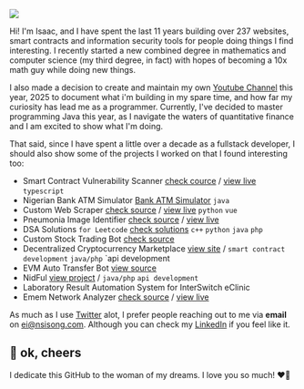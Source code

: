 ![](https://komarev.com/ghpvc/?username=1cbyc&color=blueviolet)

Hi! I'm Isaac, and I have spent the last 11 years building over 237 websites, smart contracts and information security tools for people doing things I find interesting. I recently started a new combined degree in mathematics and computer science (my third degree, in fact) with hopes of becoming a 10x math guy while doing new things.

I also made a decision to create and maintain my own [Youtube Channel](https://www.youtube.com/@1cbyc) this year, 2025 to document what i'm building in my spare time, and how far my curiosity has lead me as a programmer. Currently, I've decided to master programming Java this year, as I navigate the waters of quantitative finance and I am excited to show what I'm doing.

That said, since I have spent a little over a decade as a fullstack developer, I should also show some of the projects I worked on that I found interesting too:
- Smart Contract Vulnerability Scanner [check cource](https://github.com/1cbyc/secure-audit) / [view live](https://secure-audit.nsisonglabs.xyz) `typescript`
- Nigerian Bank ATM Simulator [Bank ATM Simulator](https://github.com/1cbyc/atm_simulation) `java`
- Custom Web Scraper [check source](https://github.com/1cbyc/1cbyc-web-scraper) / [view live](https://webscraper.nsisonglabs.xyz) `python` `vue`
- Pneumonia Image Identifier [check source](https://github.com/1cbyc/image_classification) / [view live]()
- DSA Solutions `for Leetcode` [check solutions](https://github.com/1cbyc/leetcode) `c++` `python` `java` `php`
- Custom Stock Trading Bot [check source](https://github.com/1cbyc/1cbyc-trading-bot)
- Decentralized Cryptocurrency Marketplace [view site](https://p2pfi.co/)  / `smart contract development` `java/php` `api development
- EVM Auto Transfer Bot [view source](https://github.com/1cbyc/EVM-AutoTransfer-Bot)
- NidFul [view project](https://nidful.com/) / `java/php` `api development`
- Laboratory Result Automation System for InterSwitch eClinic
- Emem Network Analyzer [check source](https://github.com/1cbyc/emem_network_analyzer) / [view live]()

As much as I use [Twitter](https://x.com/1cbyc) alot, I prefer people reaching out to me via **email** on [ei@nsisong.com](mailto:ei@nsisong.com). Although you can check my [LinkedIn](https://linkedin.com/in/isaacnsisong) if you feel like it.

## 💖 ok, cheers
I dedicate this GitHub to the woman of my dreams. I love you so much! ❤️🌹

<!--
Quant Developer responsibilities:
Build and maintain the technology infrastructure that quants use
Implement trading algorithms and models in production systems
Develop pricing engines, risk management platforms, backtesting frameworks
Optimize code for speed (microsecond latencies matter in HFT)
Build data pipelines for market data feeds
Create tools and libraries that quant researchers use

Key skills:
Strong programming (C++, Python, Java - C++ especially important for speed)
System architecture and distributed computing
Database design and optimization
Understanding financial markets (but less deep than pure quants)
DevOps, cloud platforms, real-time systems
-->
